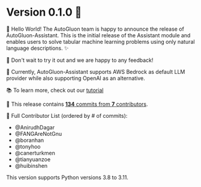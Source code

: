 # Version 0.1.0 🎉

👋 Hello World! The AutoGluon team is happy to announce the release of AutoGluon-Assistant. This is the initial release of the Assistant module and enables users to solve tabular machine learning problems using only natural language descriptions. ✨

🚀 Don't wait to try it out and we are happy to any feedback!

🤖 Currently, AutoGluon-Assistant supports AWS Bedrock as default LLM provider while also supporting OpenAI as an alternative.

📚 To learn more, check out our [tutorial](https://github.com/autogluon/autogluon-assistant/tree/0.1.0/docs/tutorials)

🙌 This release contains [**134** commits from **7** contributors](https://github.com/autogluon/autogluon-assistant/commits/0.1.0).


👥 Full Contributor List (ordered by # of commits):
- @AnirudhDagar
- @FANGAreNotGnu
- @boranhan
- @tonyhoo
- @canerturkmen
- @tianyuanzoe
- @huibinshen

This version supports Python versions 3.8 to 3.11.
